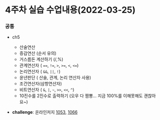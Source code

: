 # 4주차 실습 수업내용(2022-03-25)

### 공통
- ch5
  -   산술연산
  -   증감연산 (순서 유의)
  -   거스름돈 계산하기 (/,%)
  -   관계연산자 ( `==`, `!=`, `>`, `>=`, `<`, `<=`)
  -   논리연산자 ( `&&`, `||`, `!`)
  -   윤년판단 ( 산술, 관계, 논리 연산자 사용)
  -   조건연산자(삼항연산자)
  -   비트연산자 ( `&`, `|`, `~`, `>>`, `<<`, `^`)
  -   10진수를 2진수로 출력하기 (오우 다 짬뽕... 지금 100%를 이해못해도 괜찮아요~)

- **challenge**: 온라인저지 [1053](http://eseoj.inu.ac.kr/JudgeOnline/problem.php?id=1053), [1066](http://eseoj.inu.ac.kr/JudgeOnline/problem.php?id=1066)
